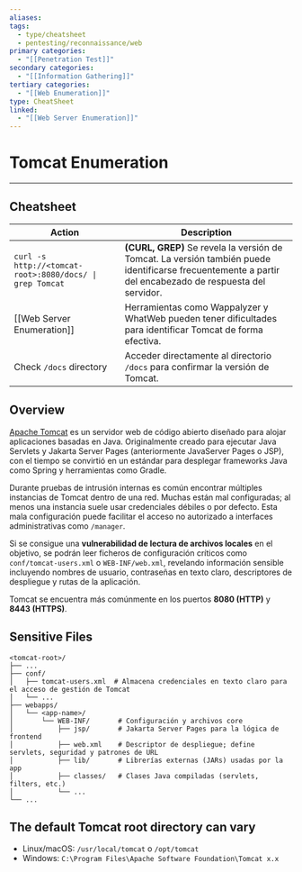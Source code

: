 ```yaml
---
aliases:
tags:
  - type/cheatsheet
  - pentesting/reconnaissance/web
primary categories:
  - "[[Penetration Test]]"
secondary categories:
  - "[[Information Gathering]]"
tertiary categories:
  - "[[Web Enumeration]]"
type: CheatSheet
linked:
  - "[[Web Server Enumeration]]"
---
```

# Tomcat Enumeration

***

## Cheatsheet

| **Action**                                               | **Description**                                                                                                                                           |
| -------------------------------------------------------- | --------------------------------------------------------------------------------------------------------------------------------------------------------- |
| `curl -s http://<tomcat-root>:8080/docs/ \| grep Tomcat` | **(CURL, GREP)** Se revela la versión de Tomcat. La versión también puede identificarse frecuentemente a partir del encabezado de respuesta del servidor. |
| [[Web Server Enumeration]]                               | Herramientas como Wappalyzer y WhatWeb pueden tener dificultades para identificar Tomcat de forma efectiva.                                               |
| Check `/docs` directory                                  | Acceder directamente al directorio `/docs` para confirmar la versión de Tomcat.                                                                           |

## Overview

[Apache Tomcat](https://tomcat.apache.org/) es un servidor web de código abierto diseñado para alojar aplicaciones basadas en Java. Originalmente creado para ejecutar Java Servlets y Jakarta Server Pages (anteriormente JavaServer Pages o JSP), con el tiempo se convirtió en un estándar para desplegar frameworks Java como Spring y herramientas como Gradle.

Durante pruebas de intrusión internas es común encontrar múltiples instancias de Tomcat dentro de una red. Muchas están mal configuradas; al menos una instancia suele usar credenciales débiles o por defecto. Esta mala configuración puede facilitar el acceso no autorizado a interfaces administrativas como `/manager`.

Si se consigue una **vulnerabilidad de lectura de archivos locales** en el objetivo, se podrán leer ficheros de configuración críticos como `conf/tomcat-users.xml` o `WEB-INF/web.xml`, revelando información sensible incluyendo nombres de usuario, contraseñas en texto claro, descriptores de despliegue y rutas de la aplicación.

Tomcat se encuentra más comúnmente en los puertos **8080 (HTTP)** y **8443 (HTTPS)**.

## Sensitive Files

```
<tomcat-root>/
├── ...
├── conf/
│   ├── tomcat-users.xml  # Almacena credenciales en texto claro para el acceso de gestión de Tomcat
│   └── ...
├── webapps/
│   └── <app-name>/
│       └── WEB-INF/       # Configuración y archivos core
│           ├── jsp/       # Jakarta Server Pages para la lógica de frontend
│           ├── web.xml    # Descriptor de despliegue; define servlets, seguridad y patrones de URL
│           ├── lib/       # Librerías externas (JARs) usadas por la app
│           ├── classes/   # Clases Java compiladas (servlets, filters, etc.)
│           └── ...
└── ...
```

## The default Tomcat root directory can vary

- Linux/macOS: `/usr/local/tomcat` o `/opt/tomcat`
- Windows: `C:\Program Files\Apache Software Foundation\Tomcat x.x`